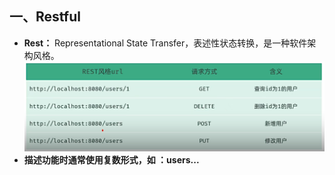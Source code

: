 ## 一、Restful
* **Rest：**  Representational State Transfer，表述性状态转换，是一种软件架构风格。
![1748680082403](image/Web后端开发规范/1748680082403.png)
* **描述功能时通常使用复数形式，如 ：users...**
